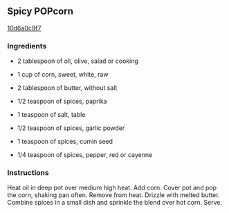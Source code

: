 ## Spicy POPcorn

[10d6a0c9f7](http://www.foodnetwork.com/recipes/rachael-ray/spicy-popcorn-recipe.html)

### Ingredients

 - 2 tablespoon of oil, olive, salad or cooking

 - 1 cup of corn, sweet, white, raw

 - 2 tablespoon of butter, without salt

 - 1/2 teaspoon of spices, paprika

 - 1 teaspoon of salt, table

 - 1/2 teaspoon of spices, garlic powder

 - 1 teaspoon of spices, cumin seed

 - 1/4 teaspoon of spices, pepper, red or cayenne

### Instructions

Heat oil in deep pot over medium high heat. Add corn. Cover pot and pop the corn, shaking pan often. Remove from heat. Drizzle with melted butter. Combine spices in a small dish and sprinkle the blend over hot corn. Serve.